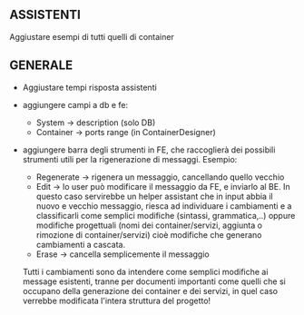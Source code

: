 ## ASSISTENTI

Aggiustare esempi di tutti quelli di container

## GENERALE

- Aggiustare tempi risposta assistenti
- aggiungere campi a db e fe:
	- System -> description (solo DB)
	- Container -> ports range (in ContainerDesigner)

- aggiungere barra degli strumenti in FE, che raccoglierà dei possibili strumenti utili per la rigenerazione di messaggi. Esempio:
	- Regenerate -> rigenera un messaggio, cancellando quello vecchio
	- Edit -> lo user può modificare il messaggio da FE, e inviarlo al BE. In questo caso servirebbe un helper assistant che in input
		abbia il nuovo e vecchio messaggio, riesca ad individuare i cambiamenti e a classificarli come semplici modifiche (sintassi,
		grammatica,..) oppure modifiche progettuali (nomi dei container/servizi, aggiunta o rimozione di container/servizi) cioè
		modifiche che generano cambiamenti a cascata.
	- Erase -> cancella semplicemente il messaggio

	Tutti i cambiamenti sono da intendere come semplici modifiche ai message esistenti, tranne per documenti importanti come
	quelli che si occupano della generazione dei container e dei servizi, in quel caso verrebbe modificata l'intera struttura del 
	progetto!